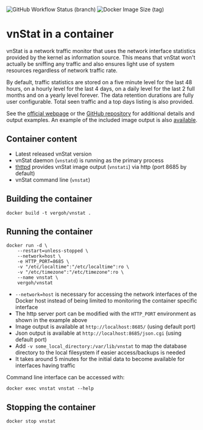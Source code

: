![GitHub Workflow Status (branch)](https://img.shields.io/github/workflow/status/vergoh/vnstat-docker/CI/master)
![Docker Image Size (tag)](https://img.shields.io/docker/image-size/vergoh/vnstat/latest)

# vnStat in a container

vnStat is a network traffic monitor that uses the network
interface statistics provided by the kernel as information source. This
means that vnStat won't actually be sniffing any traffic and also ensures
light use of system resources regardless of network traffic rate.

By default, traffic statistics are stored on a five minute level for the last
48 hours, on a hourly level for the last 4 days, on a daily level for the
last 2 full months and on a yearly level forever. The data retention durations
are fully user configurable. Total seen traffic and a top days listing is also
provided.

See the [official webpage](https://humdi.net/vnstat/) or the
[GitHub repository](https://github.com/vergoh/vnstat) for additional details
and output examples. An example of the included image output is also
[available](https://humdi.net/vnstat/cgidemo/).

## Container content

- Latest released vnStat version
- vnStat daemon (`vnstatd`) is running as the primary process
- [thttpd](https://acme.com/software/thttpd/) provides vnStat image output (`vnstati`) via http (port 8685 by default)
- vnStat command line (`vnstat`)

## Building the container

```
docker build -t vergoh/vnstat .
```

## Running the container

```
docker run -d \
    --restart=unless-stopped \
    --network=host \
    -e HTTP_PORT=8685 \
    -v "/etc/localtime":"/etc/localtime":ro \
    -v "/etc/timezone":"/etc/timezone":ro \
    --name vnstat \
    vergoh/vnstat
```

- `--network=host` is necessary for accessing the network interfaces of the Docker host instead of being limited to monitoring the container specific interface
- The http server port can be modified with the `HTTP_PORT` environment as shown in the example above
- Image output is available at `http://localhost:8685/` (using default port)
- Json output is available at `http://localhost:8685/json.cgi` (using default port)
- Add `-v some_local_directory:/var/lib/vnstat` to map the database directory to the local filesystem if easier access/backups is needed
- It takes around 5 minutes for the initial data to become available for interfaces having traffic

Command line interface can be accessed with:

```
docker exec vnstat vnstat --help
```

## Stopping the container

```
docker stop vnstat
```
